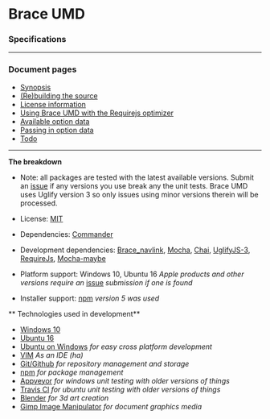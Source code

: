 
# Brace UMD
### Specifications

------

### Document pages
* [Synopsis](https://github.com/restarian/brace_umd/blob/master/doc/README.md)
* [(Re)building the source](https://github.com/restarian/brace_umd/blob/master/doc/build.md)
* [License information](https://github.com/restarian/brace_umd/blob/master/doc/license.md)
* [Using Brace UMD with the Requirejs optimizer](https://github.com/restarian/brace_umd/blob/master/doc/optimizer.md)
* [Available option data](https://github.com/restarian/brace_umd/blob/master/doc/options.md)
* [Passing in option data](https://github.com/restarian/brace_umd/blob/master/doc/passing_option_data.md)
* [Todo](https://github.com/restarian/brace_umd/blob/master/doc/todo.md)

----

**The breakdown**
  * Note: all packages are tested with the latest available versions. Submit an [issue](https://github.com/restarian/brace_umd/issues) if any versions you use break any the unit tests. Brace UMD uses Uglify version 3 so only issues using minor versions therein will be processed.

* License: [MIT](https://github.com/restarian/brace_umd/blob/master/doc/license.md)
* Dependencies: [Commander](https://www.npmjs.com/package/commander)
* Development dependencies: [Brace_navlink](https://github.com/restarian/brace_navlink), [Mocha](https://www.npmjs.com/package/mocha), [Chai](https://www.npmjs.com/package/chai),  [UglifyJS-3](https://www.npmjs.com/package/uglify-js), [RequireJs](https://www.npmjs.com/package/requirejs), [Mocha-maybe](https://www.npmjs.com/package/mocha-maybe) 
* Platform support: Windows 10, Ubuntu 16 *Apple products and other versions require an* [issue](https://github.com/restarian/brace_umd/issues) *submission if one is found*
* Installer support: [npm](https://npmjs.org) *version 5 was used*

** Technologies used in development**

* [Windows 10](https://www.microsoft.com/en-us/software-download/windows10)
* [Ubuntu 16](https://www.ubuntu.com/download/desktop)
* [Ubuntu on Windows](https://github.com/Microsoft/BashOnWindows) *for easy cross platform development*
* [VIM](www.vim.org) *As an IDE (ha)*
* [Git/Github](https://github.com) *for repository management and storage*
* [npm](https://www.npmjs.com) *for package management*
* [Appveyor](https://www.appveyor.com) *for windows unit testing with older versions of things*
* [Travis Cl](https://travis-ci.org) *for ubuntu unit testing with older versions of things*
* [Blender](https://www.blender.org) *for 3d art creation*
* [Gimp Image Manipulator](https://www.gimp.org) *for document graphics media*
